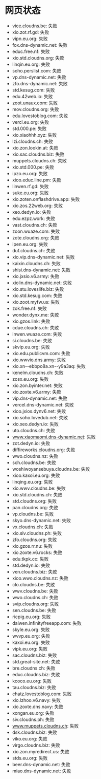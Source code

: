 # 网页状态
- vice.cloudns.be: 失败
- xio.zot.rf.gd: 失败
- vipn.eu.org: 失败
- fox.dns-dynamic.net: 失败
- educ.free.nf: 失败
- xio.std.cloudns.org: 失败
- linqin.eu.org: 失败
- soho.perslist.com: 失败
- vp.dns-dynamic.net: 失败
- zfo.dns-dynamic.net: 失败
- std.kesug.com: 失败
- edu.42web.io: 失败
- zoot.unaux.com: 失败
- mov.cloudns.org: 失败
- edu.lovestoblog.com: 失败
- vercl.eu.org: 失败
- std.000.pe: 失败
- xio.xiaohhh.xyz: 失败
- lzi.cloudns.ch: 失败
- xio.zon.lookin.at: 失败
- xio.sac.cloudns.biz: 失败
- muppets.cloudns.ch: 失败
- xio.std.000.pe: 失败
- ipzo.eu.org: 失败
- xioo.educ.line.pm: 失败
- linwen.rf.gd: 失败
- suke.eu.org: 失败
- xio.zoten.onflashdrive.app: 失败
- xio.zos.22web.org: 失败
- xeo.dedyn.io: 失败
- edu.ezpz.work: 失败
- vast.cloudns.ch: 失败
- zoon.wuaze.com: 失败
- zote.cloudns.org: 失败
- ipen.eu.org: 失败
- duf.cloudns.ch: 失败
- xio.vip.dns-dynamic.net: 失败
- kaixin.cloudns.ch: 失败
- shisi.dns-dynamic.net: 失败
- xio.jxsio.v6.army: 失败
- xiolin.dns-dynamic.net: 失败
- xio.stu.loveslife.biz: 失败
- xio.std.kesug.com: 失败
- xio.zoot.myfw.us: 失败
- zok.free.nf: 失败
- wonder.dynx.me: 失败
- xio.gzos.link: 失败
- cdue.cloudns.ch: 失败
- inwen.wuaze.com: 失败
- si.cloudns.be: 失败
- skvip.eu.org: 失败
- xio.edu.publicvm.com: 失败
- xio.wwvio.dns.army: 失败
- xio.xn--ebbpo8a.xn--y9a3aq: 失败
- kenelm.cloudns.ch: 失败
- zosx.eu.org: 失败
- xio.zon.byinter.net: 失败
- xio.zoxte.v6.army: 失败
- vip.dns-dynamic.net: 失败
- vercel.dns-dynamic.net: 失败
- xioo.jxios.dynv6.net: 失败
- xio.soho.lovedub.net: 失败
- xio.xeo.dedyn.io: 失败
- uto.cloudns.ch: 失败
- www.xiaomaomi.dns-dynamic.net: 失败
- zot.dedyn.io: 失败
- diffireworks.cloudns.org: 失败
- wwo.cloudns.nz: 失败
- sch.cloudns.be: 失败
- woshiwoyansebuya.cloudns.be: 失败
- xioo.kaxoi.eu.org: 失败
- linqing.eu.org: 失败
- xio.wwv.cloudns.be: 失败
- xio.std.cloudns.ch: 失败
- std.cloudns.org: 失败
- pan.cloudns.org: 失败
- vp.cloudns.be: 失败
- skyo.dns-dynamic.net: 失败
- vx.cloudns.ch: 失败
- xio.siv.cloudns.ph: 失败
- zfo.cloudns.org: 失败
- xio.gzos.rr.nu: 失败
- xio.zoxte.v6.rocks: 失败
- edu.tkpk.cc: 失败
- std.dedyn.io: 失败
- ven.cloudns.biz: 失败
- xioo.wwo.cloudns.nz: 失败
- clo.cloudns.be: 失败
- wwv.cloudns.be: 失败
- wwo.cloudns.ch: 失败
- svip.cloudns.org: 失败
- sen.cloudns.be: 失败
- ricpig.eu.org: 失败
- daiwen.infinityfreeapp.com: 失败
- skyle.eu.org: 失败
- wvvp.eu.org: 失败
- kaxoi.eu.org: 失败
- vipk.eu.org: 失败
- sac.cloudns.biz: 失败
- std.great-site.net: 失败
- bre.cloudns.ch: 失败
- educ.cloudns.biz: 失败
- kcoco.eu.org: 失败
- tau.cloudns.biz: 失败
- chatz.lovestoblog.com: 失败
- xio.lzhoo.v6.navy: 失败
- xio.zoxte.dns.navy: 失败
- xongan.eu.org: 失败
- siv.cloudns.ph: 失败
- www.muppets.cloudns.ch: 失败
- dsk.cloudns.biz: 失败
- viko.eu.org: 失败
- virgo.cloudns.biz: 失败
- xio.zon.myredirect.us: 失败
- stds.eu.org: 失败
- beer.dns-dynamic.net: 失败
- miao.dns-dynamic.net: 失败
